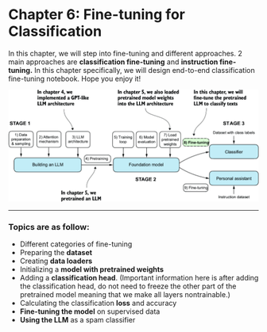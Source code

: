 # Chapter 6: Fine-tuning for Classification
In this chapter, we will step into fine-tuning and different approaches.
2 main approaches are **classification fine-tuning** and **instruction fine-tuning.**
In this chapter specifically, we will design end-to-end classification fine-tuning notebook. Hope you enjoy it!

![](images/6-1.png)

---
### Topics are as follow:
- Different categories of fine-tuning
- Preparing the **dataset**
- Creating **data loaders**
- Initializing a **model with pretrained weights**
- Adding a **classification head**. (Important information here is after adding the classification head, do not need to freeze the other part of the pretrained model meaning that we make all layers nontrainable.)
- Calculating the classification **loss** and accuracy
- **Fine-tuning the model** on supervised data
- **Using the LLM** as a spam classifier